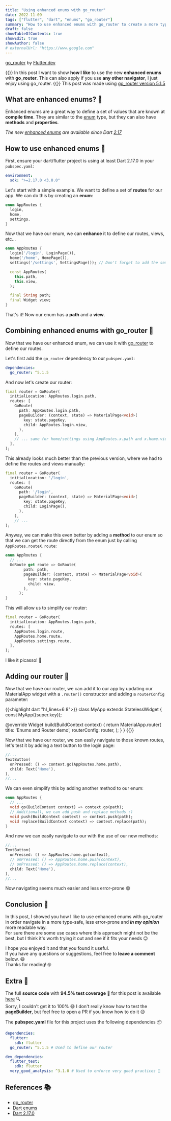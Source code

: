 ```yaml
---
title: "Using enhanced enums with go_router"
date: 2022-11-09
tags: ["flutter", "dart", "enums", "go_router"]
summary: "How to use enhanced enums with go_router to create a more type-safe navigation system."
draft: false
showTableOfContents: true
showEdit: true
showAuthor: false
# externalUrl: "https://www.google.com"
---
```


[go_router](https://pub.dev/packages/go_router) by [Flutter.dev](https://pub.dev/publishers/flutter.dev/packages)

{{<lead>}}
In this post I want to show **how I like** to use the new **enhanced enums** with **go_router**. This can also apply if you use **any other navigator**, I just enjoy using go_router.
{{</lead>}}
This post was made using [go_router version 5.1.5](https://pub.dev/packages/go_router/versions/5.1.5)

## What are enhanced enums? :thinking:

Enhanced enums are a great way to define a set of values that are known at **compile time**. They are similar to the [enum](https://dart.dev/guides/language/language-tour#enumerated-types) type, but they can also have **methods** and **properties**.

_The new [enhanced enums](https://dart.dev/guides/language/language-tour#declaring-enhanced-enums) are available since Dart [2.17](https://dart.dev/guides/language/evolution#dart-217)_

## How to use enhanced enums :dart:

First, ensure your dart/flutter project is using at least Dart 2.17.0 in your `pubspec.yaml`:

```yml
environment:
  sdk: ">=2.17.0 <3.0.0"
```

Let's start with a simple example. We want to define a set of **routes** for our app. We can do this by creating an **enum**:

```dart
enum AppRoutes {
  login,
  home,
  settings,
}
```

Now that we have our enum, we can **enhance** it to define our routes, views, etc...

```dart
enum AppRoutes {
  login('/login', LoginPage()),
  home('/home', HomePage()),
  settings('/settings', SettingsPage()); // Don't forget to add the semicolon here :)

  const AppRoutes(
	this.path,
	this.view,
  );

  final String path;
  final Widget view;
}
```

That's it! Now our enum has a **path** and a **view**.

## Combining enhanced enums with go_router :rocket:

Now that we have our enhanced enum, we can use it with [go_router](https://pub.dev/packages/go_router) to define our routes.

Let's first add the `go_router` dependency to our `pubspec.yaml`:

```yml
dependencies:
  go_router: ^5.1.5
```

And now let's create our router:

```dart
final router = GoRouter(
  initialLocation: AppRoutes.login.path,
  routes: [
    GoRoute(
      path: AppRoutes.login.path,
      pageBuilder: (context, state) => MaterialPage<void>(
        key: state.pageKey,
        child: AppRoutes.login.view,
      ),
    ),
	// ... same for home/settings using AppRoutes.x.path and x.home.view
  ],
);
```

This already looks much better than the previous version, where we had to define the routes and views manually:

```dart
final router = GoRouter(
  initialLocation: '/login',
  routes: [
	GoRoute(
	  path: '/login',
	  pageBuilder: (context, state) => MaterialPage<void>(
		key: state.pageKey,
		child: LoginPage(),
	  ),
	),
	// ...
);
```

Anyway, we can make this even better by adding a **method** to our enum so that we can get the route directly from the enum just by calling `AppRoutes.routeX.route`:

```dart
enum AppRoutes {
  // ...
  GoRoute get route => GoRoute(
        path: path,
        pageBuilder: (context, state) => MaterialPage<void>(
          key: state.pageKey,
          child: view,
        ),
      );
}
```

This will allow us to simplify our router:

```dart
final router = GoRouter(
  initialLocation: AppRoutes.login.path,
  routes: [
	AppRoutes.login.route,
	AppRoutes.home.route,
	AppRoutes.settings.route,
  ],
);
```

I like it picasso! :art:

## Adding our router :construction:

Now that we have our router, we can add it to our app by updating our MaterialApp widget with a `.router()` constructor and adding a `routerConfig` parameter:

{{<highlight dart "hl_lines=6 8">}}
class MyApp extends StatelessWidget {
  const MyApp({super.key});

  @override
  Widget build(BuildContext context) {
    return MaterialApp.router(
      title: 'Enums and Router demo',
      routerConfig: router,
    );
  }
}
{{</highlight>}}

Now that we have our router, we can easily navigate to those known routes, let's test it by adding a text button to the login page:

```dart
//...
TextButton(
  onPressed: () => context.go(AppRoutes.home.path),
  child: Text('Home'),
),
//...
```

We can even simplify this by adding another method to our enum:

```dart
enum AppRoutes {
  // ...
  void go(BuildContext context) => context.go(path);
  // Additionall, we can add push and replace methods :)
  void push(BuildContext context) => context.push(path);
  void replace(BuildContext context) => context.replace(path);
}
```

And now we can easily navigate to our with the use of our new methods:

```dart
//...
TextButton(
  onPressed: () => AppRoutes.home.go(context),
  // onPressed: () => AppRoutes.home.push(context),
  // onPressed: () => AppRoutes.home.replace(context),
  child: Text('Home'),
),
//...
```

Now navigating seems much easier and less error-prone :smile:

## Conclusion :memo:

In this post, I showed you how I like to use enhanced enums with go_router in order navigate in a more type-safe, less error-prone and _**in my opinion**_ more readable way.<br>
For sure there are some use cases where this approach might not be the best, but I think it's worth trying it out and see if it fits your needs :wink:

I hope you enjoyed it and that you found it useful.<br>
If you have any questions or suggestions, feel free to **leave a comment** below. :smile:<br>
Thanks for reading! :nerd_face:

## Extra :gift:

The full **source code** with **94.5% test coverage** :test_tube: for this post is available [here](https://github.com/cgutierr-zgz/enhanced_enums_and_go_router) :mag:<br>
Sorry, I couldn't get it to 100% :sweat_smile: I don't really know how to test the **pageBuilder**, but feel free to open a PR if you know how to do it :wink:

The **pubspec.yaml** file for this project uses the following dependencies :package:

```yaml
dependencies:
  flutter:
    sdk: flutter
  go_router: ^5.1.5 # Used to define our router

dev_dependencies:
  flutter_test:
    sdk: flutter
  very_good_analysis: ^3.1.0 # Used to enforce very good practices 🦄
```

## References :books:

- [go_router](https://pub.dev/packages/go_router)
- [Dart enums](https://dart.dev/guides/language/language-tour#enumerated-types)
- [Dart 2.17.0](https://dart.dev/guides/language/evolution#dart-217)
